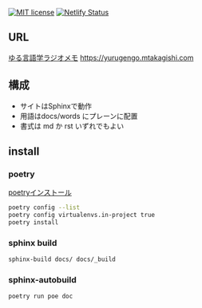 [![MIT license](https://img.shields.io/badge/License-MIT-blue.svg)](https://lbesson.mit-license.org/) [![Netlify Status](https://api.netlify.com/api/v1/badges/40cc72d1-7f75-49f3-9b39-c8081ad8cc64/deploy-status)](https://app.netlify.com/sites/compassionate-allen-469116/deploys)

## URL
[ゆる言語学ラジオメモ](https://yurugengo.mtakagishi.com)
https://yurugengo.mtakagishi.com

## 構成
- サイトはSphinxで動作
- 用語はdocs/words にプレーンに配置
- 書式は md か rst いずれでもよい

## install
### poetry

[poetryインストール](https://python-poetry.org/docs/#installation)

``` bash
poetry config --list
poetry config virtualenvs.in-project true
poetry install
```

### sphinx build

``` bash
sphinx-build docs/ docs/_build
```

### sphinx-autobuild

``` bash
poetry run poe doc
```